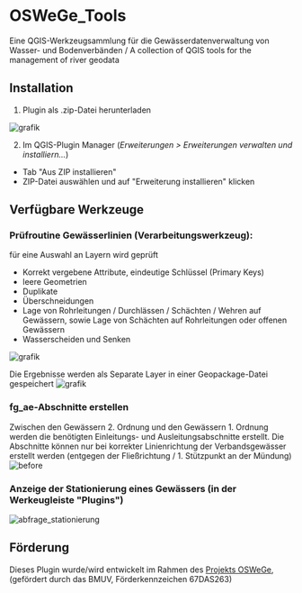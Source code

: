 # OSWeGe_Tools
Eine QGIS-Werkzeugsammlung für die Gewässerdatenverwaltung von Wasser- und Bodenverbänden / A collection of QGIS tools for the management of river geodata

## Installation
1. Plugin als .zip-Datei herunterladen
   
![grafik](https://github.com/Jannik-Schilling/OSWeGe_Tools/assets/54308008/b736d8f9-0901-4297-af91-d3e1cdd419be)

2. Im QGIS-Plugin Manager (*Erweiterungen > Erweiterungen verwalten und installiern...*)
  - Tab "Aus ZIP installieren"
  - ZIP-Datei auswählen und auf "Erweiterung installieren" klicken

## Verfügbare Werkzeuge
### Prüfroutine Gewässerlinien (Verarbeitungswerkzeug):   
für eine Auswahl an Layern wird geprüft
   - Korrekt vergebene Attribute, eindeutige Schlüssel (Primary Keys)
   - leere Geometrien
   - Duplikate
   - Überschneidungen
   - Lage von Rohrleitungen / Durchlässen / Schächten / Wehren auf Gewässern, sowie Lage von Schächten auf Rohrleitungen oder offenen Gewässern
   - Wasserscheiden und Senken
     
![grafik](https://github.com/user-attachments/assets/b02515e3-ce65-4385-bc8e-62007124517f)

   Die Ergebnisse werden als Separate Layer in einer Geopackage-Datei gespeichert
![grafik](https://github.com/user-attachments/assets/06891192-8364-4fd8-8918-a92cd533b8d4)
### fg_ae-Abschnitte erstellen
Zwischen den Gewässern 2. Ordnung und den Gewässern 1. Ordnung werden die benötigten Einleitungs- und Ausleitungsabschnitte erstellt. Die Abschnitte können nur bei korrekter Linienrichtung der Verbandsgewässer erstellt werden (entgegen der Fließrichtung / 1. Stützpunkt an der Mündung)
![before](https://github.com/user-attachments/assets/ead523da-f77b-448a-b33d-edbb94beda20)


### Anzeige der Stationierung eines Gewässers (in der Werkeugleiste "Plugins")
  ![abfrage_stationierung](https://github.com/user-attachments/assets/f4a8d121-707b-46d7-bd82-077841d0af92)

## Förderung
Dieses Plugin wurde/wird entwickelt im Rahmen des [Projekts OSWeGe](https://oswege.auf.uni-rostock.de/), (gefördert durch das BMUV, Förderkennzeichen 67DAS263)

